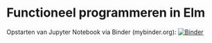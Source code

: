 # Functioneel programmeren in Elm

Opstarten van Jupyter Notebook via Binder (mybinder.org): [![Binder](https://mybinder.org/badge_logo.svg)](https://mybinder.org/v2/gh/eelcodijkstra/fp-elm/master)

